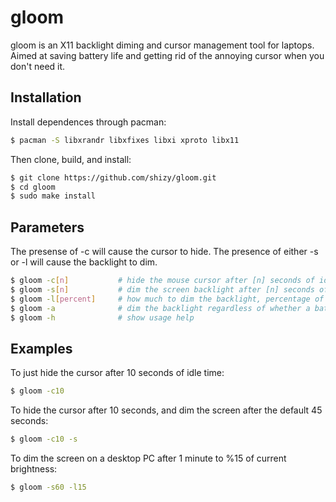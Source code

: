 # gloom

gloom is an X11 backlight diming and cursor management tool for laptops. Aimed at saving battery life and getting rid of the annoying cursor when you don't need it.

## Installation

Install dependences through pacman:

```bash
$ pacman -S libxrandr libxfixes libxi xproto libx11
```

Then clone, build, and install:

```bash
$ git clone https://github.com/shizy/gloom.git
$ cd gloom
$ sudo make install
```

## Parameters

The presense of -c will cause the cursor to hide. The presence of either -s or -l will cause the backlight to dim.

```bash
$ gloom -c[n]           # hide the mouse cursor after [n] seconds of idle time (default 3)
$ gloom -s[n]           # dim the screen backlight after [n] seconds of idle time (default 45)
$ gloom -l[percent]     # how much to dim the backlight, percentage of the current brightness level (default 50)
$ gloom -a              # dim the backlight regardless of whether a battery is found or not
$ gloom -h              # show usage help
```

## Examples

To just hide the cursor after 10 seconds of idle time:
```bash
$ gloom -c10
```

To hide the cursor after 10 seconds, and dim the screen after the default 45 seconds:
```bash
$ gloom -c10 -s
```

To dim the screen on a desktop PC after 1 minute to %15 of current brightness:
```bash
$ gloom -s60 -l15
```
